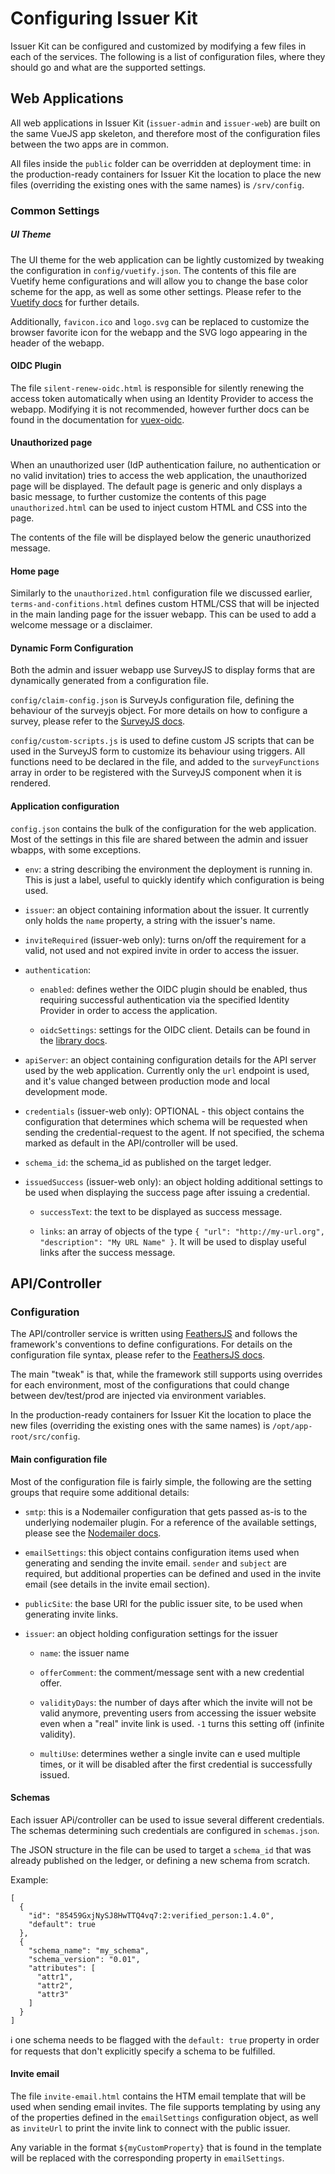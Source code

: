 # Configuring Issuer Kit

Issuer Kit can be configured and customized by modifying a few files in each of the services. The following is a list of configuration files, where they should go and what are the supported settings.

## Web Applications

All web applications in Issuer Kit (`issuer-admin` and `issuer-web`) are built on the same VueJS app skeleton, and therefore most of the configuration files between the two apps are in common.

All files inside the `public` folder can be overridden at deployment time: in the production-ready containers for Issuer Kit the location to place the new files (overriding the existing ones with the same names) is `/srv/config`.

### Common Settings

##### UI Theme

The UI theme for the web application can be lightly customized by tweaking the configuration in `config/vuetify.json`. The contents of this file are Vuetify heme configurations and will allow you to change the base color scheme for the app, as well as some other settings. Please refer to the [Vuetify docs](https://vuetifyjs.com/en/customization/theme/#theme) for further details. 

Additionally, `favicon.ico` and `logo.svg` can be replaced to customize the browser favorite icon for the webapp and the SVG logo appearing in the header of the webapp.

#### OIDC Plugin

The file `silent-renew-oidc.html` is responsible for silently renewing the access token automatically when using an Identity Provider to access the webapp. Modifying it is not recommended, however further docs can be found in the documentation for [vuex-oidc](https://github.com/perarnborg/vuex-oidc/wiki).

#### Unauthorized page

When an unauthorized user (IdP authentication failure, no authentication or no valid invitation) tries to access the web application, the unauthorized page will be displayed. The default page is generic and only displays a basic message, to further customize the contents of this page `unauthorized.html` can be used to inject custom HTML and CSS into the page.

The contents of the file will be displayed below the generic unauthorized message.

#### Home page

Similarly to the `unauthorized.html` configuration file we discussed earlier, `terms-and-confitions.html` defines custom HTML/CSS that will be injected in the main landing page for the issuer webapp. This can be used to add a welcome message or a disclaimer.

#### Dynamic Form Configuration

Both the admin and issuer webapp use SurveyJS to display forms that are dynamically generated from a configuration file.

`config/claim-config.json` is  SurveyJs configuration file, defining the behaviour of the surveyjs object. For more details on how to configure a survey, please refer to the [SurveyJS docs](https://surveyjs.io/Examples/Library).

`config/custom-scripts.js` is used to define custom JS scripts that can be used in the SurveyJS form to customize its behaviour using triggers. All functions need to be declared in the file, and added to the `surveyFunctions` array in order to be registered with the SurveyJS component when it is rendered.

#### Application configuration

`config.json` contains the bulk of the configuration for the web application. Most of the settings in this file are shared between the admin and issuer wbapps, with some exceptions.

* `env`: a string describing the environment the deployment is running in. This is just a label, useful to quickly identify which configuration is being used.

* `issuer`: an object containing information about the issuer. It currently only holds the `name` property, a string with the issuer's name.

* `inviteRequired` (issuer-web only): turns on/off the requirement for a valid, not used and not expired invite in order to access the issuer.

* `authentication`:
  * `enabled`: defines wether the OIDC plugin should be enabled, thus requiring successful authentication via the specified Identity Provider in order to access the application.
  
  * `oidcSettings`:  settings for the OIDC client. Details can be found in the [library docs](https://github.com/IdentityModel/oidc-client-js/wiki).

* `apiServer`: an object containing configuration details for the API server used by the web application. Currently only the `url` endpoint is used, and it's value changed between production mode and local development mode.

* `credentials` (issuer-web only): OPTIONAL - this object contains the configuration that determines which schema will be requested when sending the credential-request to the agent. If not specified, the schema marked as default in the API/controller will be used.

 * `schema_id`: the schema_id as published on the target ledger.

* `issuedSuccess` (issuer-web only): an object holding additional settings to be used when displaying the success page after issuing a credential.

  * `successText`: the text to be displayed as success message.

  * `links`: an array of objects of the type `{ "url": "http://my-url.org", "description": "My URL Name" }`. It will be used to display useful links after the success message.

## API/Controller

### Configuration

The API/controller service is written using [FeathersJS](https://github.com/feathersjs/feathers) and follows the framework's conventions to define configurations. For details on the configuration file syntax, please refer to the [FeathersJS docs](https://docs.feathersjs.com/api/configuration.html#example).

The main "tweak" is that, while the framework still supports using overrides for each environment, most of the configurations that could change between dev/test/prod are injected via environment variables.

In the production-ready containers for Issuer Kit the location to place the new files (overriding the existing ones with the same names) is `/opt/app-root/src/config`.

#### Main configuration file

Most of the configuration file is fairly simple, the following are the setting groups that require some additional details:

* `smtp`: this is a Nodemailer configuration that gets passed as-is to the underlying nodemailer plugin. For a reference of the available settings, please see the [Nodemailer docs](https://nodemailer.com/smtp/).

* `emailSettings`: this object contains configuration items used when generating and sending the invite email. `sender` and `subject` are required, but additional properties can be defined and used in the invite email (see details in the invite email section).

* `publicSite`: the base URl for the public issuer site, to be used when generating invite links.

* `issuer`: an object holding configuration settings for the issuer

  * `name`: the issuer name

  * `offerComment`: the comment/message sent with a new credential offer.

  * `validityDays`: the number of days after which the invite will not be valid anymore, preventing users from accessing the issuer website even when a "real" invite link is used. `-1` turns this setting off (infinite validity).

  * `multiUse`: determines wether a single invite can e used multiple times, or it will be disabled after the first credential is successfully issued.

#### Schemas

Each issuer APi/controller can be used to issue several different credentials. The schemas determining such credentials are configured in `schemas.json`.

The JSON structure in the file can be used to target a `schema_id` that was already published on the ledger, or defining a new schema from scratch.

Example:
```
[
  {
    "id": "85459GxjNySJ8HwTTQ4vq7:2:verified_person:1.4.0",
    "default": true
  },
  {
    "schema_name": "my_schema",
    "schema_version": "0.01",
    "attributes": [
      "attr1",
      "attr2",
      "attr3"
    ]
  }
]
```

:information_source: one schema needs to be flagged with the `default: true` property in order for requests that don't explicitly specify a schema to be fulfilled.

#### Invite email

The file `invite-email.html` contains the HTM email template that will be used when sending email invites. The file supports templating by using any of the properties defined in the `emailSettings` configuration object, as well as `inviteUrl` to print the invite link to connect with the public issuer.

Any variable in the format `${myCustomProperty}` that is found in the template will be replaced with the corresponding property in `emailSettings`.
